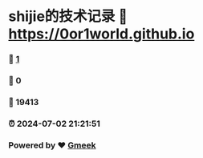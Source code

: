 # shijie的技术记录 :link: https://0or1world.github.io 
### :page_facing_up: [1](https://0or1world.github.io/tag.html) 
### :speech_balloon: 0 
### :hibiscus: 19413 
### :alarm_clock: 2024-07-02 21:21:51 
### Powered by :heart: [Gmeek](https://github.com/Meekdai/Gmeek)
